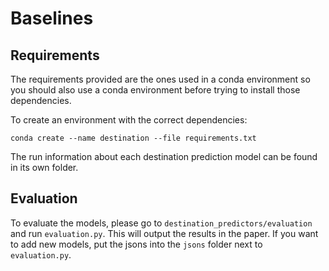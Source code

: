 # Baselines

## Requirements
The requirements provided are the ones used in a conda environment so you should also use a conda environment before trying to install those dependencies.

To create an environment with the correct dependencies:

``
conda create --name destination --file requirements.txt
``

The run information about each destination prediction model can be found in its own folder.


## Evaluation
To evaluate the models, please go to `destination_predictors/evaluation` and run `evaluation.py`.
This will output the results in the paper.
If you want to add new models, put the jsons into the `jsons` folder next to `evaluation.py`.


